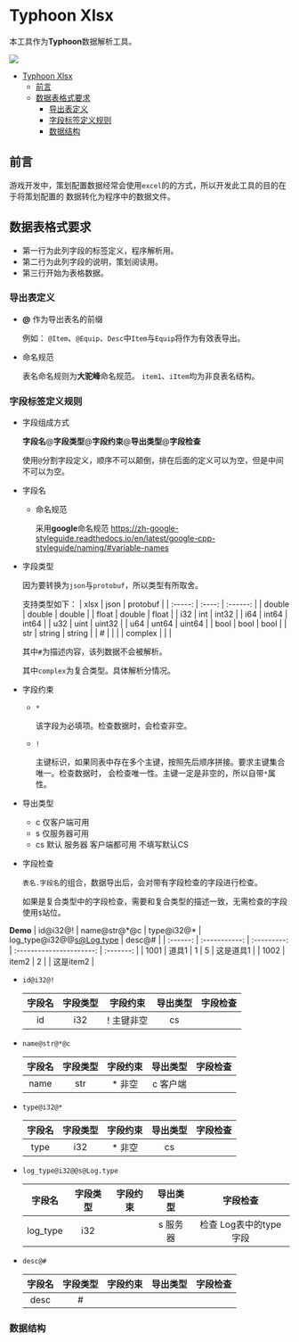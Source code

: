 # Typhoon Xlsx

本工具作为**Typhoon**数据解析工具。

![][p_xlsx2data]

- [Typhoon Xlsx](#typhoon-xlsx)
  - [前言](#前言)
  - [数据表格式要求](#数据表格式要求)
    - [导出表定义](#导出表定义)
    - [字段标签定义规则](#字段标签定义规则)
    - [数据结构](#数据结构)

## 前言

游戏开发中，策划配置数据经常会使用`excel`的的方式，所以开发此工具的目的在于将策划配置的
数据转化为程序中的数据文件。

## 数据表格式要求

- 第一行为此列字段的标签定义，程序解析用。
- 第二行为此列字段的说明，策划阅读用。
- 第三行开始为表格数据。

### 导出表定义

- **@** 作为导出表名的前缀

  例如： `@Item`、`@Equip`、`Desc`中`Item`与`Equip`将作为有效表导出。

- 命名规范

  表名命名规则为**大驼峰**命名规范。 `item1`、`iItem`均为非良表名结构。

### 字段标签定义规则

- 字段组成方式

  **字段名**@**字段类型**@**字段约束**@**导出类型**@**字段检查**

  使用`@`分割字段定义，顺序不可以颠倒，排在后面的定义可以为空，但是中间不可以为空。

- 字段名

  - 命名规范

    采用**google**命名规范 https://zh-google-styleguide.readthedocs.io/en/latest/google-cpp-styleguide/naming/#variable-names

- 字段类型

  因为要转换为`json`与`protobuf`，所以类型有所取舍。

  支持类型如下：
  |  xlsx   |  json  | protobuf |
  | :-----: | :----: | :------: |
  | double  | double |  double  |
  |  float  | double |  float   |
  |   i32   |  int   |  int32   |
  |   i64   | int64  |  int64   |
  |   u32   |  uint  |  uint32  |
  |   u64   | unt64  |  uint64  |
  |  bool   |  bool  |   bool   |
  |   str   | string |  string  |
  |    #    |        |          |
  | complex |        |          |
  
  其中`#`为描述内容，该列数据不会被解析。

  其中`complex`为复合类型。具体解析分情况。

- 字段约束

  - `*`

    该字段为必填项。检查数据时，会检查非空。

  - `!`

    主键标识，如果同表中存在多个主键，按照先后顺序拼接。要求主键集合唯一。检查数据时，
    会检查唯一性。主键一定是非空的，所以自带`*`属性。

- 导出类型

  - c   仅客户端可用
  - s   仅服务器可用
  - cs  默认 服务器 客户端都可用 不填写默认CS

- 字段检查

  `表名.字段名`的组合，数据导出后，会对带有字段检查的字段进行检查。

  如果是复合类型中的字段检查，需要和复合类型的描述一致，无需检查的字段使用`$`站位。



**Demo**
| id@i32@! | name@str@\*@c | type@i32@\* | log_type@i32@@s@Log.type |  desc@#   |
| :------: | :-----------: | :---------: | :----------------------: | :-------: |
|   1001   |     道具1     |      1      |            5             | 这是道具1 |
|   1002   |     item2     |      2      |                          | 这是item2 |

- `id@i32@!`

  | 字段名 | 字段类型 |  字段约束  | 导出类型 | 字段检查 |
  | :----: | :------: | :--------: | :------: | :------: |
  |   id   |   i32    | ! 主键非空 |    cs    |          |

- `name@str@*@c`

  | 字段名 | 字段类型 | 字段约束 | 导出类型 | 字段检查 |
  | :----: | :------: | :------: | :------: | :------: |
  |  name  |   str    |  * 非空  | c 客户端 |          |

- `type@i32@*`

  | 字段名 | 字段类型 | 字段约束 | 导出类型 | 字段检查 |
  | :----: | :------: | :------: | :------: | :------: |
  |  type  |   i32    |  * 非空  |    cs    |          |

- `log_type@i32@@s@Log.type`

  |  字段名  | 字段类型 | 字段约束 | 导出类型 |        字段检查        |
  | :------: | :------: | :------: | :------: | :--------------------: |
  | log_type |   i32    |          | s 服务器 | 检查 Log表中的type字段 |

- `desc@#`

  | 字段名 | 字段类型 | 字段约束 | 导出类型 | 字段检查 |
  | :----: | :------: | :------: | :------: | :------: |
  |  desc  |    #     |          |          |          |

### 数据结构

<!-- image -->
[p_xlsx2data]: ./doc/xlsx2data.png